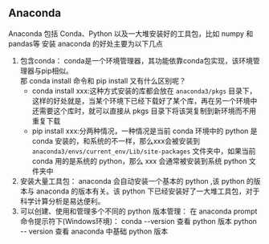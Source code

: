 ## Anaconda
Anaconda 包括 Conda、Python 以及一大堆安装好的工具包，比如 numpy 和 pandas等
安装 anaconda 的好处主要为以下几点
1. 包含conda：
    conda是一个环境管理器，其功能依靠conda包实现，该环境管理器与pip相似。  
    那 conda install 命令和 pip install 又有什么区别呢？   
   - conda install xxx:这种方式安装的库都会放在 `anaconda3/pkgs` 目录下，这样的好处就是，当某个环境下已经下载好了某个库，再在另一个环境中还需要这个库时，就可以直接从 pkgs 目录下将该哭复制到新环境而不用重复下载  
   - pip install xxx:分两种情况，一种情况是当前 conda 环境中的 python 是 conda 安装的，和系统的不一样，那么xxx会被安装到 `anaconda3/envs/current_env/Lib/site-packages` 文件夹中，如果当前 conda 用的是系统的 python，那么 xxx 会通常被安装到系统 python 文件夹中
2. 安装大量工具包：
    anaconda 会自动安装一个基本的 python ,该 python 的版本与 anaconda 的版本有关。该 python 下已经安装好了一大堆工具包，对于科学计算分析是易达便利。
3. 可以创建、使用和管理多个不同的 python 版本管理：
    在 anaconda prompt 命令提示符下(Windows环境)：
    conda --version 查看 python 版本
    python -- version 查看 anaconda 中基础 python 版本